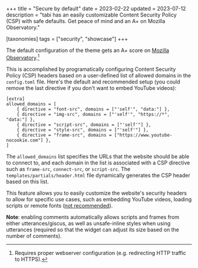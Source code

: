 +++
title = "Secure by default"
date = 2023-02-22
updated = 2023-07-12
description = "tabi has an easily customizable Content Security Policy (CSP) with safe defaults. Get peace of mind and an A+ on Mozilla Observatory."

[taxonomies]
tags = ["security", "showcase"]
+++

The default configuration of the theme gets an A+ score on [Mozilla Observatory](https://observatory.mozilla.org).[^1]

This is accomplished by programatically configuring Content Security Policy (CSP) headers based on a user-defined list of allowed domains in the `config.toml` file. Here's the default and recommended setup (you could remove the last directive if you don't want to embed YouTube videos):

```
[extra]
allowed_domains = [
    { directive = "font-src", domains = ["'self'", "data:"] },
    { directive = "img-src", domains = ["'self'", "https://*", "data:"] },
    { directive = "script-src", domains = ["'self'"] },
    { directive = "style-src", domains = ["'self'"] },
    { directive = "frame-src", domains = ["https://www.youtube-nocookie.com"] },
]
```

The `allowed_domains` list specifies the URLs that the website should be able to connect to, and each domain in the list is associated with a CSP directive such as `frame-src`, `connect-src`, or `script-src`. The `templates/partials/header.html` file dynamically generates the CSP header based on this list.

This feature allows you to easily customize the website's security headers to allow for specific use cases, such as embedding YouTube videos, loading scripts or remote fonts ([not recommended](https://www.albertovarela.net/blog/2022/11/stop-using-google-fonts/)).

**Note**: enabling comments automatically allows scripts and frames from either utterances/giscus, as well as unsafe-inline styles when using utterances (required so that the widget can adjust its size based on the number of comments).

[^1]: Requires proper webserver configuration (e.g. redirecting HTTP traffic to HTTPS).
